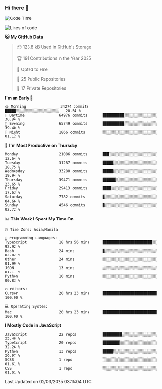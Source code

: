 ### Hi there 👋

<!--START_SECTION:waka-->
![Code Time](http://img.shields.io/badge/Code%20Time-1%2C485%20hrs%2027%20mins-blue)

![Lines of code](https://img.shields.io/badge/From%20Hello%20World%20I%27ve%20Written-63.9%20million%20lines%20of%20code-blue)

**🐱 My GitHub Data** 

> 📦 123.8 kB Used in GitHub's Storage 
 > 
> 🏆 191 Contributions in the Year 2025
 > 
> 💼 Opted to Hire
 > 
> 📜 25 Public Repositories 
 > 
> 🔑 17 Private Repositories 
 > 
**I'm an Early 🐤** 

```text
🌞 Morning                34274 commits       █████░░░░░░░░░░░░░░░░░░░░   20.54 % 
🌆 Daytime                64976 commits       ██████████░░░░░░░░░░░░░░░   38.94 % 
🌃 Evening                65749 commits       ██████████░░░░░░░░░░░░░░░   39.40 % 
🌙 Night                  1866 commits        ░░░░░░░░░░░░░░░░░░░░░░░░░   01.12 % 
```
📅 **I'm Most Productive on Thursday** 

```text
Monday                   21086 commits       ███░░░░░░░░░░░░░░░░░░░░░░   12.64 % 
Tuesday                  31287 commits       █████░░░░░░░░░░░░░░░░░░░░   18.75 % 
Wednesday                33280 commits       █████░░░░░░░░░░░░░░░░░░░░   19.94 % 
Thursday                 39471 commits       ██████░░░░░░░░░░░░░░░░░░░   23.65 % 
Friday                   29413 commits       ████░░░░░░░░░░░░░░░░░░░░░   17.63 % 
Saturday                 7782 commits        █░░░░░░░░░░░░░░░░░░░░░░░░   04.66 % 
Sunday                   4546 commits        █░░░░░░░░░░░░░░░░░░░░░░░░   02.72 % 
```


📊 **This Week I Spent My Time On** 

```text
🕑︎ Time Zone: Asia/Manila

💬 Programming Languages: 
TypeScript               18 hrs 56 mins      ███████████████████████░░   92.92 % 
Bash                     24 mins             █░░░░░░░░░░░░░░░░░░░░░░░░   02.02 % 
Other                    24 mins             ░░░░░░░░░░░░░░░░░░░░░░░░░   01.99 % 
JSON                     13 mins             ░░░░░░░░░░░░░░░░░░░░░░░░░   01.11 % 
Python                   10 mins             ░░░░░░░░░░░░░░░░░░░░░░░░░   00.83 % 

🔥 Editors: 
Cursor                   20 hrs 23 mins      █████████████████████████   100.00 % 

💻 Operating System: 
Mac                      20 hrs 23 mins      █████████████████████████   100.00 % 
```

**I Mostly Code in JavaScript** 

```text
JavaScript               22 repos            █████████░░░░░░░░░░░░░░░░   35.48 % 
TypeScript               20 repos            ████████░░░░░░░░░░░░░░░░░   32.26 % 
Python                   13 repos            █████░░░░░░░░░░░░░░░░░░░░   20.97 % 
SCSS                     1 repo              ░░░░░░░░░░░░░░░░░░░░░░░░░   01.61 % 
CSS                      1 repo              ░░░░░░░░░░░░░░░░░░░░░░░░░   01.61 % 
```




 Last Updated on 02/03/2025 03:15:04 UTC
<!--END_SECTION:waka-->
